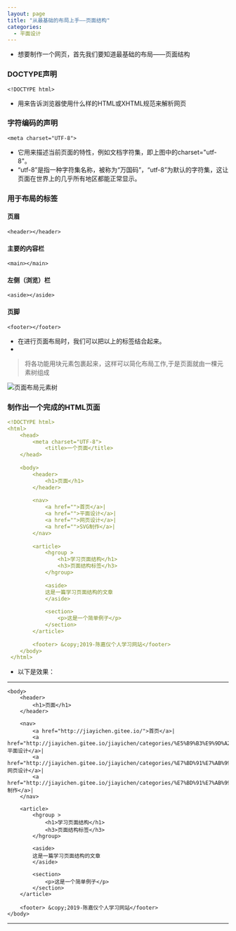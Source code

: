```yaml
---
layout: page
title: "从最基础的布局上手——页面结构"
categories:
  - 平面设计
---
```



- 想要制作一个网页，首先我们要知道最基础的布局——页面结构


### DOCTYPE声明
`<!DOCTYPE html>`

- 用来告诉浏览器使用什么样的HTML或XHTML规范来解析网页

### 字符编码的声明
`<meta charset="UTF-8">`

- 它用来描述当前页面的特性，例如文档字符集，即上图中的charset="utf-8"。
- “utf-8”是指一种字符集名称，被称为“万国码”，“utf-8”为默认的字符集，这让页面在世界上的几乎所有地区都能正常显示。

### 用于布局的标签

#### 页眉
`<header></header>`

#### 主要的内容栏
`<main></main>`

#### 左侧（浏览）栏
`<aside></aside>`

#### 页脚
`<footer></footer>`

- 在进行页面布局时，我们可以把以上的标签结合起来。
- 
> 将各功能用块元素包裹起来，这样可以简化布局工作,于是页面就由一棵元素树组成

![页面布局元素树](https://assets.gitee.com/jiayichen/jiayichen/raw/5295a5f7abf4cb194eda49ec243a510431a679d3/assets/images/yuansushu.png)

### 制作出一个完成的HTML页面
```yml
<!DOCTYPE html>
<html>
	<head>
		<meta charset="UTF-8">
			<title>一个页面</title>
	</head>
	
	<body>
		<header>
			<h1>页面</h1>       
		</header>
		
		<nav>
			<a href="">首页</a>|
			<a href="">平面设计</a>|
			<a href="">网页设计</a>|
			<a href="">SVG制作</a>|
		</nav>
		
		<article>
			<hgroup >
				<h1>学习页面结构</h1>
				<h3>页面结构标签</h3>
			</hgroup>
				
			<aside>
			这是一篇学习页面结构的文章
			</aside>
		
			<section>
				<p>这是一个简单例子</p>         
			</section>
		</article>
		
		<footer> &copy;2019-陈嘉仪个人学习网站</footer>
	</body>
 </html>

```

- 以下是效果：

*****

<html>
	<head>
		<meta charset="UTF-8">
			<title>一个页面</title>
	</head>
	
	<body>
		<header>
			<h1>页面</h1>       
		</header>
		
		<nav>
			<a href="http://jiayichen.gitee.io/">首页</a>|
			<a href="http://jiayichen.gitee.io/jiayichen/categories/%E5%B9%B3%E9%9D%A2%E8%AE%BE%E8%AE%A1/">平面设计</a>|
			<a href="http://jiayichen.gitee.io/jiayichen/categories/%E7%BD%91%E7%AB%99%E8%AE%BE%E8%AE%A1/">网页设计</a>|
			<a href="http://jiayichen.gitee.io/jiayichen/categories/%E7%BD%91%E7%AB%99%E8%AE%BE%E8%AE%A1/">SVG制作</a>|
		</nav>
		
		<article>
			<hgroup >
				<h1>学习页面结构</h1>
				<h3>页面结构标签</h3>
			</hgroup>
				
			<aside>
			这是一篇学习页面结构的文章
			</aside>
		
			<section>
				<p>这是一个简单例子</p>         
			</section>
		</article>
		
		<footer> &copy;2019-陈嘉仪个人学习网站</footer>
	</body>
 </html>
 
 *****